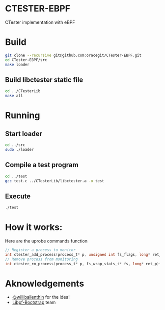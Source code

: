 # CTESTER-EBPF
CTester implementation with eBPF 

# Build
```bash
git clone --recursive git@github.com:oracegit/CTester-EBPF.git
cd CTester-EBPF/src
make loader
```
## Build libctester static file
``` bash
cd ../CTesterLib
make all
```

# Running
## Start loader
``` bash
cd ../src
sudo ./loader
```
## Compile a test program
``` bash
cd ../test
gcc test.c ../CTesterLib/libctester.a -o test
```
## Execute
``` bash
./test
```

# How it works:

Here are the uprobe commands function
```C
// Register a process to monitor
int ctester_add_process(process_t* p, unsigned int fs_flags, long* ret_p){};
// Remove process from monitoring
int ctester_rm_process(process_t* p, fs_wrap_stats_t* fs, long* ret_p){};

```

# Aknowledgements
- [@williballenthin](https://twitter.com/williballenthin) for the idea!
- [Libpf-Bootstrap](https://github.com/libbpf/libbpf-bootstrap) team
